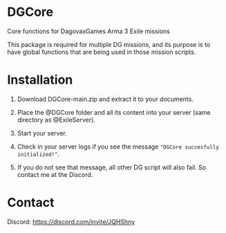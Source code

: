 # DGCore
Core functions for DagovaxGames Arma 3 Exile missions

This package is required for multiple DG missions, and its purpose is to have global functions that are being
used in those mission scripts.

# Installation

1. Download DGCore-main.zip and extract it to your documents.

2. Place the @DGCore folder and all its content into your server (same directory as @ExileServer).

3. Start your server.

4. Check in your server logs if you see the message `"DGCore succesfully initialized!"`.

5. If you do not see that message, all other DG script will also fail. So contact me at the Discord.

# Contact

Discord: https://discord.com/invite/JQHShny

